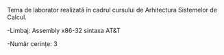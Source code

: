 Tema de laborator realizată în cadrul cursului de Arhitectura Sistemelor de Calcul.

  -Limbaj: Assembly x86-32 sintaxa AT&T
  
  -Număr cerințe: 3
